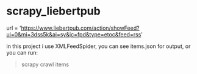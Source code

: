 # scrapy_liebertpub
url = 'https://www.liebertpub.com/action/showFeed?ui=0&mi=3dss5k&ai=sy&jc=fpd&type=etoc&feed=rss'

in this project i use XMLFeedSpider,
you can see items.json for output,
or you can run:
> scrapy crawl items
